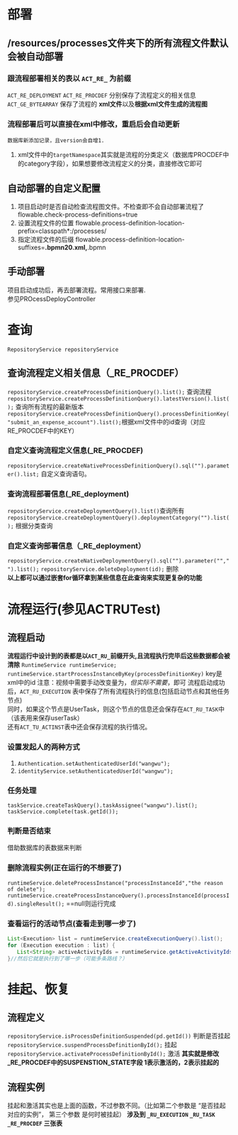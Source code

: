 # 部署
## /resources/processes文件夹下的所有流程文件默认会被自动部署
### 跟流程部署相关的表以 `ACT_RE_` 为前缀
`ACT_RE_DEPLOYMENT` `ACT_RE_PROCDEF` 分别保存了流程定义的相关信息  
`ACT_GE_BYTEARRAY` 保存了流程的 **xml文件**以及**根据xml文件生成的流程图**
### 流程部署后可以直接在xml中修改，重启后会自动更新
    数据库新添加记录，且version会自增1.
1. xml文件中的`targetNamespace`其实就是流程的分类定义（数据库PROCDEF中的category字段），如果想要修改流程定义的分类，直接修改它即可
## 自动部署的自定义配置
1. 项目启动时是否自动检查流程图文件。不检查即不会自动部署流程了
   flowable.check-process-definitions=true
2. 设置流程文件的位置
   flowable.process-definition-location-prefix=classpath*:/processes/
3. 指定流程文件的后缀 
   flowable.process-definition-location-suffixes=**.bpmn20.xml,**.bpmn
## 手动部署
项目启动成功后，再去部署流程。常用接口来部署.  
参见PROcessDeployController
# 查询
`RepositoryService repositoryService`
## 查询流程定义相关信息（_RE_PROCDEF）
`repositoryService.createProcessDefinitionQuery().list();` 查询流程
`repositoryService.createProcessDefinitionQuery().latestVersion().list();` 查询所有流程的最新版本
`repositoryService.createProcessDefinitionQuery().processDefinitionKey("submit_an_expense_account").list();`根据xml文件中的id查询（对应RE_PROCDEF中的KEY）
### 自定义查询流程定义信息(_RE_PROCDEF)
`repositoryService.createNativeProcessDefinitionQuery().sql("").parameter().list;` 自定义查询语句。
### 查询流程部署信息(_RE_deployment)
`repositoryService.createDeploymentQuery().list()`查询所有
`repositoryService.createDeploymentQuery().deploymentCategory("").list();` 根据分类查询
### 自定义查询部署信息（_RE_deployment）
`repositoryService.createNativeDeploymentQuery().sql("").parameter("","").list();`
`repositoryService.deleteDeployment(id);` 删除  
**以上都可以通过嵌套for循环拿到某些信息在此查询来实现更复杂的功能**  
# 流程运行(参见ACTRUTest)
## 流程启动
**流程运行中设计到的表都是以`ACT_RU_`前缀开头,且流程执行完毕后这些数据都会被清除**
`RuntimeService runtimeService;`
`runtimeService.startProcessInstanceByKey(processDefinitionKey)` key是xml中的id
注意：视频中需要手动改变量为${}，但实际不需要，$即可
流程启动成功后，`ACT_RU_EXECUTION` 表中保存了所有流程执行的信息(包括启动节点和其他任务节点)  
同时，如果这个节点是UserTask，则这个节点的信息还会保存在`ACT_RU_TASK`中（该表用来保存userTask）  
还有`ACT_TU_ACTINST`表中还会保存流程的执行情况。
### 设置发起人的两种方式
1. `Authentication.setAuthenticatedUserId("wangwu");`
2. `identityService.setAuthenticatedUserId("wangwu");`
### 任务处理
`taskService.createTaskQuery().taskAssignee("wangwu").list();`
`taskService.complete(task.getId());`
### 判断是否结束
借助数据库的表数据来判断
### 删除流程实例(正在运行的不想要了)
`runtimeService.deleteProcessInstance("processInstanceId","the reason of delete");`
`runtimeService.createProcessInstanceQuery().processInstanceId(processId).singleResult();` ==null则运行完成
### 查看运行的活动节点(查看走到哪一步了)
```java
List<Execution> list = runtimeService.createExecutionQuery().list();
for (Execution execution : list) {
   List<String> activeActivityIds = runtimeService.getActiveActivityIds(execution.getId());
}//然后它就是执行到了哪一步（可能多条路线？）
```

# 挂起、恢复
## 流程定义
`repositoryService.isProcessDefinitionSuspended(pd.getId())` 判断是否挂起
`repositoryService.suspendProcessDefinitionById();` 挂起
`repositoryService.activateProcessDefinitionById();` 激活
**其实就是修改_RE_PROCDEF中的SUSPENSTION_STATE字段 1表示激活的，2表示挂起的**
## 流程实例
挂起和激活其实也是上面的函数，不过参数不同。（比如第二个参数是 “是否挂起对应的实例”， 第三个参数 是何时被挂起）
**涉及到 `_RU_EXECUTION` `_RU_TASK` `_RE_PROCDEF` 三张表**

